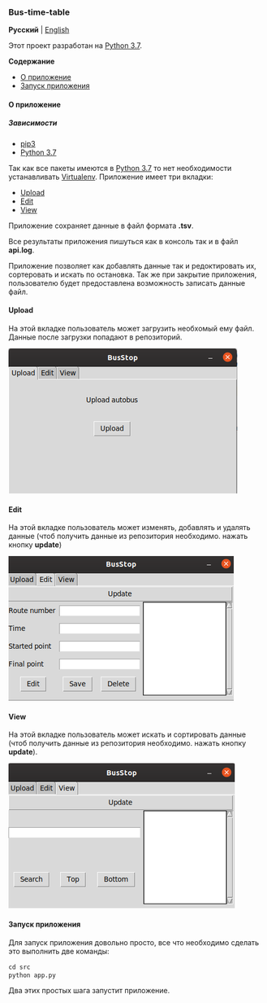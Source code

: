 ### Bus-time-table

**Русский** | [English](../../README.md)

Этот проект разработан на [Python 3.7](https://www.ics.uci.edu/~pattis/common/handouts/pythoneclipsejava/python.html).

**Содержание**

- [О приложение](#about-app)
- [Запуск приложения](#application-launch)

<a name="about-app"></a>
#### О приложение
##### Зависимости
* [pip3](https://github.com/pypa/pip)
* [Python 3.7](https://www.ics.uci.edu/~pattis/common/handouts/pythoneclipsejava/python.html)

Так как все пакеты имеются в [Python 3.7](https://www.ics.uci.edu/~pattis/common/handouts/pythoneclipsejava/python.html)
то нет необходимости устанавливать [Virtualenv](https://virtualenv.pypa.io/en/stable/installation/).
Приложение имеет три вкладки:
- [Upload](#upload)
- [Edit](#edit)
- [View](#view)

Приложение сохраняет данные в файл формата **.tsv**.
 
Все результаты приложения пишуться как в консоль так и в файл **api.log**.

Приложение позволяет как добавлять данные так и редоктировать их, сортеровать и искать по остановка.
Так же при закрытие приложения, пользователю будет предоставлена возможность записать данные файл.

#### Upload
На этой вкладке пользователь может загрузить необхомый ему файл. Данные после загрузки попадают в репозиторий.

![upload](../img/upload.png)

#### Edit
На этой вкладке пользователь может изменять, добавлять и удалять данные (чтоб получить данные из репозитория необходимо.
нажать кнопку **update**)

![edit](../img/edit.png)

#### View
На этой вкладке пользователь может искать и сортировать данные (чтоб получить данные из репозитория необходимо.
нажать кнопку **update**).

![view](../img/view.png)


<a name="application-launch"></a>
#### Запуск приложения

Для запуск приложения довольно просто, все что необходимо сделать это выполнить две команды:

    cd src
    python app.py

Два этих простых шага запустит приложение.